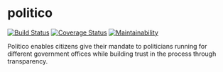 # politico

[![Build Status](https://travis-ci.org/kenzdozz/politico.svg?branch=develop)](https://travis-ci.org/kenzdozz/politico)
[![Coverage Status](https://coveralls.io/repos/github/kenzdozz/politico/badge.svg)](https://coveralls.io/github/kenzdozz/politico)
[![Maintainability](https://api.codeclimate.com/v1/badges/58c047a8fb7d4959ddfa/maintainability)](https://codeclimate.com/github/kenzdozz/politico/maintainability)

Politico enables citizens give their mandate to politicians running for different government offices while building trust in the process through transparency.
